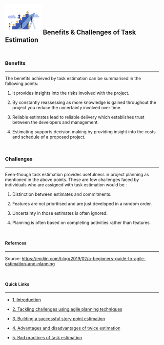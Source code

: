 <img src="https://github.com/xtreger/handbook-of-best-practices/blob/task-estimation-in-scrum/Task-Estimation/Images/benefits.png" width="120" height="100"/>
<h2  style="display:inline;"> Benefits & Challenges of Task Estimation
</h2>

&nbsp;

### **Benefits**
---
The benefits achieved by task estimation can be summarised in the following points:

1. It provides insights into the risks involved with the project.

2. By constantly reassessing as more knowledge is gained throughout the project you reduce the uncertainty involved over time.

3. Reliable estimates lead to reliable delivery which establishes trust between the developers and management.

4. Estimating supports decision making by providing insight into the costs and schedule of a proposed project.


&nbsp;

### **Challenges**
---
Even-though task estimation provides usefulness in project planning as mentioned in the above points. These are few challenges faced by individuals who are assigned with task estimation would be :

1. Distinction between estimates and commitments.

2. Features are not prioritised and are just developed in a random order.

3. Uncertainty in those estimates is often ignored.

4. Planning is often based on completing activities rather than features.


&nbsp;

#### **Refernces**
---
Source: https://endjin.com/blog/2019/02/a-beginners-guide-to-agile-estimation-and-planning


&nbsp;

#### **Quick Links**
---
- [1. Introduction](../Introduction.md)

- [2. Tackling challenges using agile planning techniques](Tackling_Challenges.md)

- [3. Building a successful story point estimation](Building_estimation.md)

- [4. Advantages and disadvantages of twice estimation](Advantages_Disadvantages.md)

- [5. Bad practices of task estimation](Bad_practices.md)
